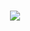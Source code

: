 <h1 align="center"></h1>

<p align="center">
 <img src="https://spotify-github-profile.kittinanx.com/api/view.svg?uid=31ikvuclqcm7nw643zbgu4dgx5mq&redirect=true][https://spotify-github-profile.kittinanx.com/api/view.svg?uid=31ikvuclqcm7nw643zbgu4dgx5mq&cover_image=true&theme=novatorem&show_offline=true&background_color=333333&interchange=true&bar_color=41c9d2&bar_color_cover=true"/>
</p>
